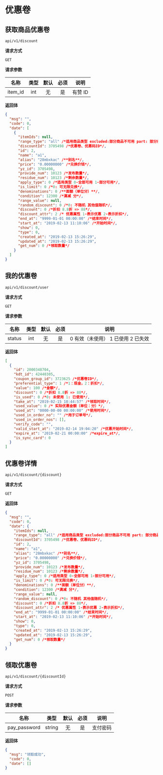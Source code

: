 # 优惠卷

## 获取商品优惠卷

`api/v1/discount`

**请求方式**

`GET`

**请求参数**

|  名称   | 类型 | 默认 | 必须 |  说明   |
| :-----: | :--: | :--: | :--: | :-----: |
| item_id | int  |  无  |  是  | 有赞 ID |

**返回体**

```json
{
  "msg": "",
  "code": 0,
  "date": [
    {
      "itemIds": null,
      "range_type": "all" /*适用商品类型 excluded:部分商品不可用 part: 部分商品可用 all: 全部可用*/,
      "discountId": 3705498 /*优惠卷、优惠码ID*/,
      "id": 2,
      "name": "a1",
      "alias": "28mbxkac" /**别名**/,
      "price": "0.00000000" /*兑换价钱*/,
      "yz_id": 3705498,
      "provide_num": 10123 /*发布数量*/,
      "residue_num": 10123 /*剩余数量*/,
      "apply_type": 0 /*适用类型 0-全部可用 1-部分可用*/,
      "is_limit": 0 /*0: 可无限兑换*/,
      "denominations": 0 /**面额（单位分）**/,
      "condition": 12300 /*满减 分*/,
      "range_value": null,
      "random_discount": 0 /*0: 不随机 其他值随机*/,
      "discount": 0 /*折扣 8.8折 => 88*/,
      "discount_attr": 2 /* 优惠属性 1-表示优惠 2-表示折扣*/,
      "end_at": "9999-01-01 00:00:00" /*结束时间*/,
      "start_at": "2019-02-13 11:10:06" /*开始时间*/,
      "show": 0,
      "type": 0,
      "created_at": "2019-02-13 15:26:29",
      "updated_at": "2019-02-13 15:26:29",
      "get_num": 0 /*领取数量*/
    }
  ]
}
```

## 我的优惠卷

`api/v1/discount/user`

**请求方式**

`GET`

**请求参数**

|  名称  | 类型 | 默认 | 必须 |                说明                |
| :----: | :--: | :--: | :--: | :--------------------------------: |
| status | int  |  无  |  是  | 0 有效（未使用） 1 已使用 2 已失效 |

**返回体**

```json
[
  {
    "id": 2000348704,
    "kdt_id": 42440305,
    "coupon_group_id": 3723625 /*优惠卷ID*/,
    "preferential_type": 1 /*1：现金，2：折扣*/,
    "value": 100 /*金额*/,
    "discount": 0 /*折扣 8.8折 => 88*/,
    "is_used": 0 /*0: 未使用 1: 已使用*/,
    "take_at": "2019-02-15 10:44:57" /*领取时间*/,
    "used_value": 0 /* 实际优惠金额（单位：分）*/,
    "used_at": "0000-00-00 00:00:00" /*使用时间*/,
    "used_in_order_no": "" /*用于订单号*/,
    "used_in_order_nos": [],
    "verify_code": "",
    "valid_start_at": "2019-02-14 19:04:20" /*优惠开始时间*/,
    "expire_at": "2019-02-21 00:00:00" /*expire_at*/,
    "is_sync_card": 0
  }
]
```

## 优惠卷详情

`api/v1/discount/{discount}`

**请求方式**

`GET`

**返回体**

```json
{
  "msg": "",
  "code": 0,
  "date": {
    "itemIds": null,
    "range_type": "all" /*适用商品类型 excluded:部分商品不可用 part: 部分商品可用 all: 全部可用*/,
    "discountId": 3705498 /*优惠卷、优惠码ID*/,
    "id": 2,
    "name": "a1",
    "alias": "28mbxkac" /**别名**/,
    "price": "0.00000000" /*兑换价钱*/,
    "yz_id": 3705498,
    "provide_num": 10123 /*发布数量*/,
    "residue_num": 10123 /*剩余数量*/,
    "apply_type": 0 /*适用类型 0-全部可用 1-部分可用*/,
    "is_limit": 0 /*0: 可无限兑换*/,
    "denominations": 0 /**面额（单位分）**/,
    "condition": 12300 /*满减 分*/,
    "range_value": null,
    "random_discount": 0 /*0: 不随机 其他值随机*/,
    "discount": 0 /*折扣 8.8折 => 88*/,
    "discount_attr": 2 /* 优惠属性 1-表示优惠 2-表示折扣*/,
    "end_at": "9999-01-01 00:00:00" /*结束时间*/,
    "start_at": "2019-02-13 11:10:06" /*开始时间*/,
    "show": 0,
    "type": 0,
    "created_at": "2019-02-13 15:26:29",
    "updated_at": "2019-02-13 15:26:29",
    "get_num": 0 /*领取数量*/
  }
}
```

## 领取优惠卷

`api/v1/discount/{discountId}`

**请求方式**

`POST`

**请求参数**

|     名称     |  类型  | 默认 | 必须 |   说明   |
| :----------: | :----: | :--: | :--: | :------: |
| pay_password | string |  无  |  是  | 支付密码 |

**返回体**

```json
{
  "msg": "领取成功",
  "code": 0,
  "date": []
}
```
